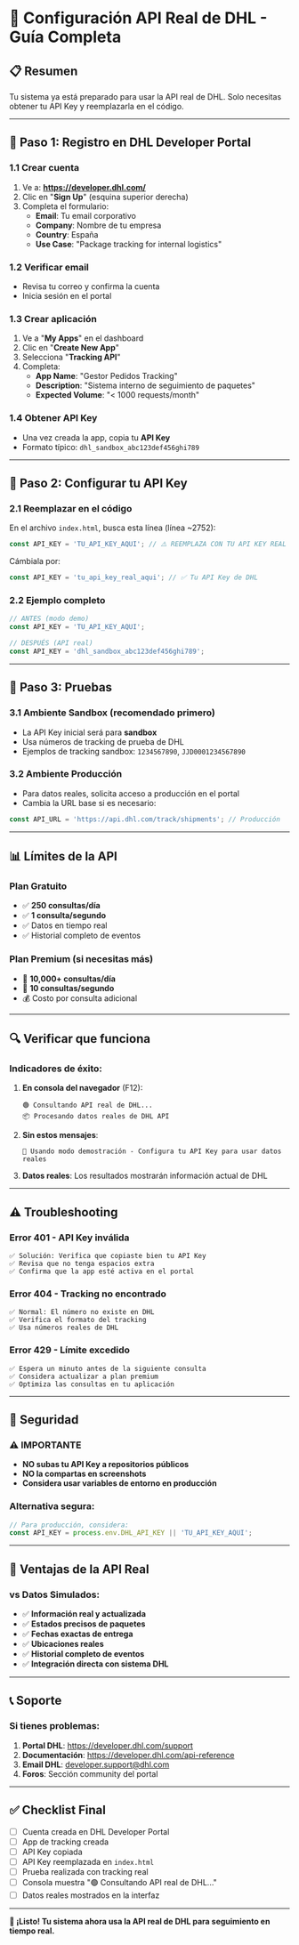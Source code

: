 # 🚚 Configuración API Real de DHL - Guía Completa

## 📋 **Resumen**
Tu sistema ya está preparado para usar la API real de DHL. Solo necesitas obtener tu API Key y reemplazarla en el código.

---

## 🔑 **Paso 1: Registro en DHL Developer Portal**

### 1.1 Crear cuenta
1. Ve a: **https://developer.dhl.com/**
2. Clic en "**Sign Up**" (esquina superior derecha)
3. Completa el formulario:
   - **Email**: Tu email corporativo
   - **Company**: Nombre de tu empresa
   - **Country**: España
   - **Use Case**: "Package tracking for internal logistics"

### 1.2 Verificar email
- Revisa tu correo y confirma la cuenta
- Inicia sesión en el portal

### 1.3 Crear aplicación
1. Ve a "**My Apps**" en el dashboard
2. Clic en "**Create New App**"
3. Selecciona "**Tracking API**"
4. Completa:
   - **App Name**: "Gestor Pedidos Tracking"
   - **Description**: "Sistema interno de seguimiento de paquetes"
   - **Expected Volume**: "< 1000 requests/month"

### 1.4 Obtener API Key
- Una vez creada la app, copia tu **API Key**
- Formato típico: `dhl_sandbox_abc123def456ghi789`

---

## 🔧 **Paso 2: Configurar tu API Key**

### 2.1 Reemplazar en el código
En el archivo `index.html`, busca esta línea (línea ~2752):

```javascript
const API_KEY = 'TU_API_KEY_AQUI'; // ⚠️ REEMPLAZA CON TU API KEY REAL
```

Cámbiala por:
```javascript
const API_KEY = 'tu_api_key_real_aqui'; // ✅ Tu API Key de DHL
```

### 2.2 Ejemplo completo
```javascript
// ANTES (modo demo)
const API_KEY = 'TU_API_KEY_AQUI';

// DESPUÉS (API real)
const API_KEY = 'dhl_sandbox_abc123def456ghi789';
```

---

## 🧪 **Paso 3: Pruebas**

### 3.1 Ambiente Sandbox (recomendado primero)
- La API Key inicial será para **sandbox**
- Usa números de tracking de prueba de DHL
- Ejemplos de tracking sandbox: `1234567890`, `JJD0001234567890`

### 3.2 Ambiente Producción
- Para datos reales, solicita acceso a producción en el portal
- Cambia la URL base si es necesario:
```javascript
const API_URL = 'https://api.dhl.com/track/shipments'; // Producción
```

---

## 📊 **Límites de la API**

### Plan Gratuito
- ✅ **250 consultas/día**
- ✅ **1 consulta/segundo**
- ✅ Datos en tiempo real
- ✅ Historial completo de eventos

### Plan Premium (si necesitas más)
- 🚀 **10,000+ consultas/día**
- 🚀 **10 consultas/segundo**
- 💰 Costo por consulta adicional

---

## 🔍 **Verificar que funciona**

### Indicadores de éxito:
1. **En consola del navegador** (F12):
   ```
   🟢 Consultando API real de DHL...
   📦 Procesando datos reales de DHL API
   ```

2. **Sin estos mensajes**:
   ```
   🔶 Usando modo demostración - Configura tu API Key para usar datos reales
   ```

3. **Datos reales**: Los resultados mostrarán información actual de DHL

---

## ⚠️ **Troubleshooting**

### Error 401 - API Key inválida
```
✅ Solución: Verifica que copiaste bien tu API Key
✅ Revisa que no tenga espacios extra
✅ Confirma que la app esté activa en el portal
```

### Error 404 - Tracking no encontrado
```
✅ Normal: El número no existe en DHL
✅ Verifica el formato del tracking
✅ Usa números reales de DHL
```

### Error 429 - Límite excedido
```
✅ Espera un minuto antes de la siguiente consulta
✅ Considera actualizar a plan premium
✅ Optimiza las consultas en tu aplicación
```

---

## 🔐 **Seguridad**

### ⚠️ **IMPORTANTE**
- **NO subas tu API Key a repositorios públicos**
- **NO la compartas en screenshots**
- **Considera usar variables de entorno en producción**

### Alternativa segura:
```javascript
// Para producción, considera:
const API_KEY = process.env.DHL_API_KEY || 'TU_API_KEY_AQUI';
```

---

## 🎯 **Ventajas de la API Real**

### vs Datos Simulados:
- ✅ **Información real y actualizada**
- ✅ **Estados precisos de paquetes**
- ✅ **Fechas exactas de entrega**
- ✅ **Ubicaciones reales**
- ✅ **Historial completo de eventos**
- ✅ **Integración directa con sistema DHL**

---

## 📞 **Soporte**

### Si tienes problemas:
1. **Portal DHL**: https://developer.dhl.com/support
2. **Documentación**: https://developer.dhl.com/api-reference
3. **Email DHL**: developer.support@dhl.com
4. **Foros**: Sección community del portal

---

## ✅ **Checklist Final**

- [ ] Cuenta creada en DHL Developer Portal
- [ ] App de tracking creada
- [ ] API Key copiada
- [ ] API Key reemplazada en `index.html`
- [ ] Prueba realizada con tracking real
- [ ] Consola muestra "🟢 Consultando API real de DHL..."
- [ ] Datos reales mostrados en la interfaz

---

**🎉 ¡Listo! Tu sistema ahora usa la API real de DHL para seguimiento en tiempo real.**
